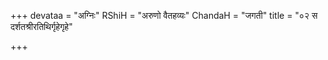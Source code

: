+++
devataa = "अग्निः"
RShiH = "अरुणो वैतहव्यः"
ChandaH = "जगती"
title = "०२ स दर्शतश्रीरतिथिर्गृहेगृहे"

+++
